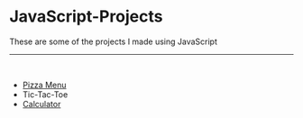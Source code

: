 # JavaScript-Projects

<p>These are some of the projects I made using JavaScript</p>
<hr>
<br>
<ul>
  <li><a href = "https://github.com/dalton704/JavaScript-Projects/tree/main/Pizza_Project">Pizza Menu</a></li>
  <li>Tic-Tac-Toe</li>
  <li><a href = "https://github.com/dalton704/JavaScript-Projects/tree/main/Calculator">Calculator</a></li>
</ul>
